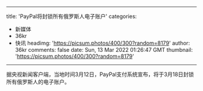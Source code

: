 
---
title: 'PayPal将封锁所有俄罗斯人电子账户'
categories: 
 - 新媒体
 - 36kr
 - 快讯
headimg: 'https://picsum.photos/400/300?random=8179'
author: 36kr
comments: false
date: Sun, 13 Mar 2022 01:26:47 GMT
thumbnail: 'https://picsum.photos/400/300?random=8179'
---

<div>   
据央视新闻客户端，当地时间3月12日，PayPal支付系统宣布，将于3月18日封锁所有俄罗斯人的电子账户。  
</div>
            
